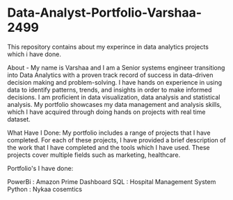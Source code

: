 # Data-Analyst-Portfolio-Varshaa-2499
This repository contains about my experince in data analytics projects which i have done.

About -
My name is Varshaa and I am a Senior systems engineer transitiong into Data Analytics with a proven track record of success in data-driven decision making and problem-solving. I have hands on experience in using data to identify patterns, trends, and insights in order to make informed decisions. I am proficient in data visualization, data analysis and statistical analysis. My portfolio showcases my data management and analysis skills, which I have acquired through doing hands on projects with real time dataset.

What Have I Done: 
My portfolio includes a range of projects that I have completed. For each of these projects, I have provided a brief description of the work that I have completed and the tools which I have used. These projects cover multiple fields such as marketing, healthcare.

Portfolio's I have done:

PowerBi : Amazon Prime Dashboard 
SQL : Hospital Management System
Python : Nykaa cosemtics
